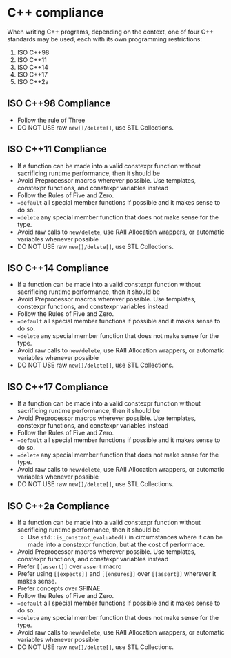 # C++ compliance
When writing C++ programs, depending on the context, one of four C++ standards may be used, each with its own programming restrictions:
1. ISO C++98
2. ISO C++11
3. ISO C++14
4. ISO C++17
5. ISO C++2a

## ISO C++98 Compliance

* Follow the rule of Three
* DO NOT USE raw `new[]/delete[]`, use STL Collections.

## ISO C++11 Compliance

* If a function can be made into a valid constexpr function without sacrificing runtime performance, then it should be
* Avoid Preprocessor macros wherever possible. Use templates, constexpr functions, and constexpr variables instead
* Follow the Rules of Five and Zero. 
* `=default` all special member functions if possible and it makes sense to do so.
* `=delete` any special member function that does not make sense for the type. 
* Avoid raw calls to `new/delete`, use RAII Allocation wrappers, or automatic variables whenever possible
* DO NOT USE raw `new[]/delete[]`, use STL Collections. 

## ISO C++14 Compliance

* If a function can be made into a valid constexpr function without sacrificing runtime performance, then it should be
* Avoid Preprocessor macros wherever possible. Use templates, constexpr functions, and constexpr variables instead
* Follow the Rules of Five and Zero. 
* `=default` all special member functions if possible and it makes sense to do so.
* `=delete` any special member function that does not make sense for the type. 
* Avoid raw calls to `new/delete`, use RAII Allocation wrappers, or automatic variables whenever possible
* DO NOT USE raw `new[]/delete[]`, use STL Collections. 

## ISO C++17 Compliance

* If a function can be made into a valid constexpr function without sacrificing runtime performance, then it should be
* Avoid Preprocessor macros wherever possible. Use templates, constexpr functions, and constexpr variables instead
* Follow the Rules of Five and Zero. 
* `=default` all special member functions if possible and it makes sense to do so.
* `=delete` any special member function that does not make sense for the type. 
* Avoid raw calls to `new/delete`, use RAII Allocation wrappers, or automatic variables whenever possible
* DO NOT USE raw `new[]/delete[]`, use STL Collections. 

## ISO C++2a Compliance

* If a function can be made into a valid constexpr function without sacrificing runtime performance, then it should be
    * Use `std::is_constant_evaluated()` in circumstances where it can be made into a constexpr function, but at the cost of performace.
* Avoid Preprocessor macros wherever possible. Use templates, constexpr functions, and constexpr variables instead
* Prefer `[[assert]]` over `assert` macro
* Prefer using `[[expects]]` and `[[ensures]]` over `[[assert]]` wherever it makes sense.
* Prefer concepts over SFINAE.
* Follow the Rules of Five and Zero. 
* `=default` all special member functions if possible and it makes sense to do so.
* `=delete` any special member function that does not make sense for the type. 
* Avoid raw calls to `new/delete`, use RAII Allocation wrappers, or automatic variables whenever possible
* DO NOT USE raw `new[]/delete[]`, use STL Collections. 
